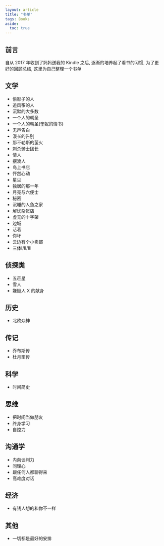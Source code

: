 ```yaml
---
layout: article
title: "书单"
tags: Books
aside:
  toc: true
---
```


## 前言
自从 2017 年收到了妈妈送我的 Kindle 之后, 逐渐的培养起了看书的习惯, 为了更好的回顾总结, 这里为自己整理一个书单

## 文学
- 偷影子的人
- 追风筝的人
- 沉默的大多数
- 一个人的朝圣
- 一个人的朝圣(奎妮的情书)
- 无声告白
- 漫长的告别
- 那不勒斯的萤火
- 刺杀骑士团长
- 情人
- 摆渡人
- 岛上书店
- 怦然心动
- 星尘
- 独居的那一年
- 月亮与六便士
- 秘密
- 沉睡的人鱼之家
- 解忧杂货店
- 虚无的十字架
- 边城
- 活着
- 你坏
- 云边有个小卖部
- 三体I/II/III

## 侦探类
- 五芒星
- 雪人
- 嫌疑人 X 的献身

## 历史
- 北欧众神

## 传记
- 乔布斯传
- 杜月笙传

## 科学
- 时间简史

## 思维
- 把时间当做朋友
- 终身学习
- 自控力

## 沟通学
- 内向谈判力
- 同理心
- 跟任何人都聊得来
- 高难度对话

## 经济
- 有钱人想的和你不一样

## 其他
- 一切都是最好的安排